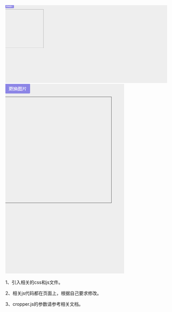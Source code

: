 ![](./GIF.gif)
![](./GIF_mobile.gif)

1、引入相关的css和js文件。

2、相关js代码都在页面上，根据自己要求修改。

3、cropper.js的参数请参考相关文档。